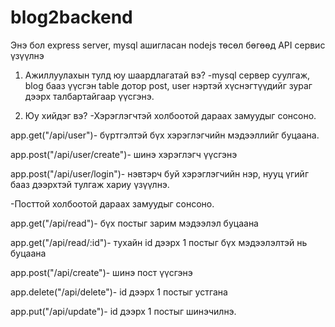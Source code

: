 # blog2backend
Энэ бол express server, mysql ашигласан nodejs төсөл бөгөөд API сервис үзүүлнэ

1. Ажиллуулахын тулд юу шаардлагатай вэ?
-mysql сервер суулгаж, blog бааз үүсгэн table дотор post, user нэртэй хүснэгтүүдийг зураг дээрх талбартайгаар үүсгэнэ. 

2. Юу хийдэг вэ?
-Хэрэглэгчтэй холбоотой дараах замуудыг сонсоно. 

  app.get("/api/user")- бүртгэлтэй бүх хэрэглэгчийн мэдээллийг буцаана.

  app.post("/api/user/create")- шинэ хэрэглэгч үүсгэнэ

  app.post("/api/user/login")- нэвтэрч буй хэрэглэгчийн нэр, нууц үгийг бааз дээрхтэй тулгаж хариу үзүүлнэ.

-Посттой холбоотой дараах замуудыг сонсоно.

app.get("/api/read")- бүх постыг зарим мэдээлэл буцаана

app.get("/api/read/:id")- тухайн id дээрх 1 постыг бүх мэдээлэлтэй нь буцаана

app.post("/api/create")- шинэ пост үүсгэнэ

app.delete("/api/delete")- id дээрх 1 постыг устгана

app.put("/api/update")- id дээрх 1 постыг шинэчилнэ.

